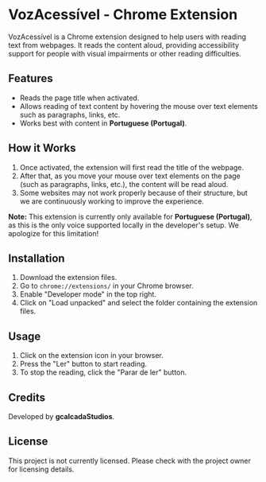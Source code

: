 # VozAcessível - Chrome Extension

VozAcessível is a Chrome extension designed to help users with reading text from webpages. It reads the content aloud, providing accessibility support for people with visual impairments or other reading difficulties.

## Features

- Reads the page title when activated.
- Allows reading of text content by hovering the mouse over text elements such as paragraphs, links, etc.
- Works best with content in **Portuguese (Portugal)**.

## How it Works

1. Once activated, the extension will first read the title of the webpage.
2. After that, as you move your mouse over text elements on the page (such as paragraphs, links, etc.), the content will be read aloud.
3. Some websites may not work properly because of their structure, but we are continuously working to improve the experience.

**Note:** This extension is currently only available for **Portuguese (Portugal)**, as this is the only voice supported locally in the developer's setup. We apologize for this limitation!

## Installation

1. Download the extension files.
2. Go to `chrome://extensions/` in your Chrome browser.
3. Enable "Developer mode" in the top right.
4. Click on "Load unpacked" and select the folder containing the extension files.

## Usage

1. Click on the extension icon in your browser.
2. Press the "Ler" button to start reading.
3. To stop the reading, click the "Parar de ler" button.

## Credits

Developed by **gcalcadaStudios**.

## License

This project is not currently licensed. Please check with the project owner for licensing details.
